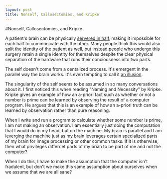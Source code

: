 ```yaml
---
layout: post
title: Nonself, Callosectomies, and Kripke
---
```


#Nonself, Callosectomies, and Kripke

A patient's brain can be physically [servered in half](http://en.wikipedia.org/wiki/Corpus_callosotomy), making it impossible for each half to communicate with the other. Many people think this would also split the identity of the patient as well, but instead people who undergo this surgery retain a single identity for themselves despite the clear physical separation of the hardware that runs their conciousness into two parts. 

The self doesn't come from a centalized process. It's emergent in the parallel way the brain works. It's even tempting to call it [an illusion](https://en.wikipedia.org/wiki/Anatta).

The singularity of the self seems to be assumed in so many conversations about it. I first noticed this when reading "Naming and Necessity" by Kripke. Kripke gives an example of how an a-priori fact such as whether or not a number is prime can be learned by observing the result of a computer program. He argues that this is an example of how an a-priori truth can be learned by observation rather than pure reasoning. 

When I write and run a program to calculate whether some number is prime, I am not making an observation. I am essentially just doing the computation that I would do in my head, but on the machine. My brain is parallel and I am leverging the machine just as my brain leverages certain specialized parts of my brain for image processing or other common tasks. If it is otherwise, then what privileges differnet parts of my brian to be part of me and not the computer?

When I do this, I have to make the assumption that the computer isn't fradulent, but don't we make this same assumption about ourselves when we assume that we are all sane?
